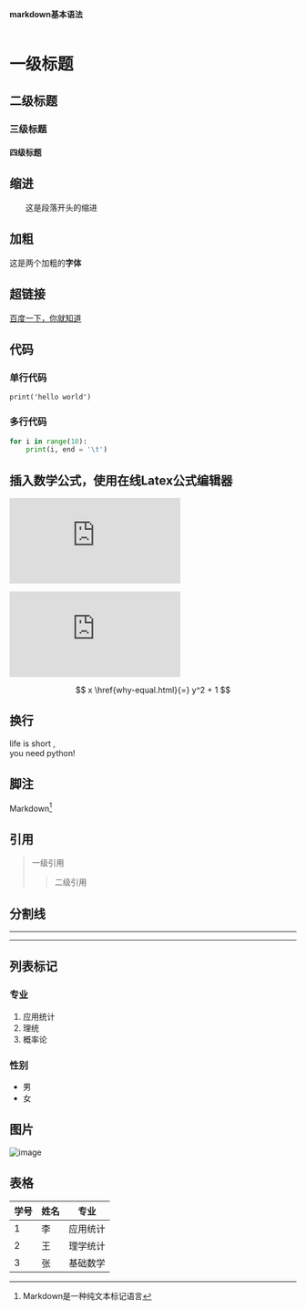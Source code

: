 
**markdown基本语法**  
<br>
  
  
# 一级标题
## 二级标题
### 三级标题
#### 四级标题
  
  
## 缩进<br>
&emsp;&emsp;这是段落开头的缩进<br>
  
  
## 加粗<br>
这是两个加粗的**字体**
  
  
## 超链接<br>
[百度一下，你就知道](http://www.baidu.com/)
  
  
## 代码  
### 单行代码  

`print('hello world')`  


  
### 多行代码  
```python
for i in range(10):
    print(i, end = '\t')
```  

  
## 插入数学公式，使用在线Latex公式编辑器  

![](http://latex.codecogs.com/gif.latex?%5Csqrt%7Ba%5E2&plus;b%5E2%7D)  

![](http://latex.codecogs.com/gif.latex?2H_2%20&plus;%20O_2%20%5Cxrightarrow%7Bn%2Cm%7D2H_2O)  

$$ x \href{why-equal.html}{=} y^2 + 1 $$



## 换行  
life is short ,  <br/>you need python!  


## 脚注  

Markdown[^1]  

[^1]: Markdown是一种纯文本标记语言  

  
## 引用  
>一级引用  
>>二级引用  
  
  
## 分割线  
***
---
  
  
## 列表标记  
### 专业  
1. 应用统计  
2. 理统  
3. 概率论  

### 性别  
* 男  
* 女  
  
 ## 图片  
 
 ![image](https://github.com/yanjiusheng2018/dlt/blob/master/image/python.jpg)  
   
 ## 表格  
   
   
学号|姓名|专业
-|-|-
1|李|应用统计
2|王|理学统计
3|张|基础数学
